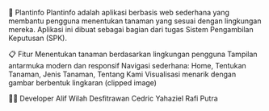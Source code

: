🌱 Plantinfo
Plantinfo adalah aplikasi berbasis web sederhana yang membantu pengguna menentukan tanaman yang sesuai dengan lingkungan mereka.
Aplikasi ini dibuat sebagai bagian dari tugas Sistem Pengambilan Keputusan (SPK).

📋 Fitur
Menentukan tanaman berdasarkan lingkungan pengguna
Tampilan antarmuka modern dan responsif
Navigasi sederhana: Home, Tentukan Tanaman, Jenis Tanaman, Tentang Kami
Visualisasi menarik dengan gambar berbentuk lingkaran (clipped image)

👨‍💻 Developer
Alif Wilah Desfitrawan
Cedric Yahaziel
Rafi Putra
